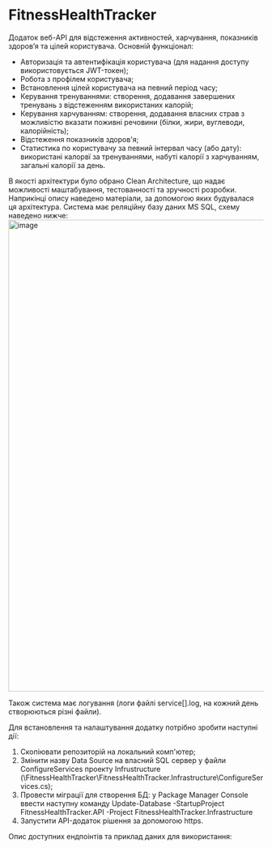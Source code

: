 # FitnessHealthTracker

Додаток веб-API для відстеження активностей, харчування, показників здоров’я та цілей користувача.
Основній функціонал:
- Авторизація та автентифікація користувача (для надання доступу використовується JWT-токен);
- Робота з профілем користувача;
- Встановлення цілей користувача на певний період часу;
- Керування тренуваннями: створення, додавання завершених тренувань з відстеженням використаних калорій;
- Керування харчуванням: створення, додавання власних страв з можливістю вказати поживні речовини (білки, жири, вуглеводи, калорійність);
- Відстеження показників здоров'я;
- Статистика по користувачу за певний інтервал часу (або дату): використані калорвї за тренуваннями, набуті калорії з харчуванням, загальні калорії за день.

В якості архітектури було обрано Clean Architecture, що надає можливості маштабування, тестованності та зручності розробки. Наприкінці опису наведено матеріали, за допомогою яких будувалася ця архітектура.
Система має реляційну базу даних MS SQL, схему наведено нижче:
<img width="975" height="930" alt="image" src="https://github.com/user-attachments/assets/079afd14-0ade-41a3-af3f-f39faba002b8" />

Також система має логування (логи файлі service[].log, на кожний день створюються різні файли).

Для встановлення та налаштування додатку потрібно зробити наступні дії:
1. Скопіювати репозиторій на локальний комп'ютер;
2. Змінити назву Data Source на власний SQL сервер у файли ConfigureServices проекту Infrustructure (\FitnessHealthTracker\FitnessHealthTracker.Infrastructure\ConfigureServices.cs);
3. Провести міграції для створення БД: у Package Manager Console ввести наступну команду
   Update-Database -StartupProject FitnessHealthTracker.API -Project FitnessHealthTracker.Infrastructure
4. Запустити API-додаток рішення за допомогою https.

Опис доступних ендпоінтів та приклад даних для використання:
